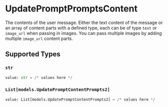 # UpdatePromptPromptsContent

The contents of the user message. Either the text content of the message or an array of content parts with a defined type, each can be of type `text` or `image_url` when passing in images. You can pass multiple images by adding multiple `image_url` content parts. 


## Supported Types

### `str`

```python
value: str = /* values here */
```

### `List[models.UpdatePromptContentPrompts2]`

```python
value: List[models.UpdatePromptContentPrompts2] = /* values here */
```

